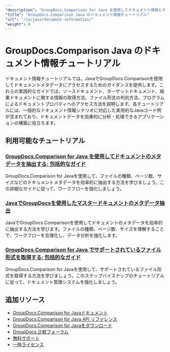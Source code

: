 ```yaml
---
"description": "GroupDocs.Comparison for Java を使用してドキュメント情報とサポートされている形式を取得するための完全なチュートリアル。"
"title": "GroupDocs.Comparison Java のドキュメント情報チュートリアル"
"url": "/ja/java/document-information/"
"weight": 6
---
```


# GroupDocs.Comparison Java のドキュメント情報チュートリアル

ドキュメント情報チュートリアルでは、JavaでGroupDocs.Comparisonを使用してドキュメントメタデータにアクセスするためのガイダンスを提供します。これらの実践的なガイドでは、ソースドキュメント、ターゲットドキュメント、結果ドキュメントに関する情報の取得方法、ファイル形式の判別方法、プログラムによるドキュメントプロパティへのアクセス方法を説明します。各チュートリアルには、一般的なドキュメント情報シナリオに対応した実用的なJavaコード例が含まれており、ドキュメントデータを効果的に分析・処理できるアプリケーションの構築に役立ちます。

## 利用可能なチュートリアル

### [GroupDocs.Comparison for Java を使用してドキュメントのメタデータを抽出する: 包括的なガイド](./extract-document-info-groupdocs-comparison-java/)
GroupDocs.Comparison for Javaを使用して、ファイルの種類、ページ数、サイズなどのドキュメントメタデータを効率的に抽出する方法を学びましょう。この詳細なガイドに従って、ワークフローを強化しましょう。

### [JavaでGroupDocsを使用したマスタードキュメントのメタデータ抽出](./groupdocs-comparison-java-document-extraction/)
JavaでGroupDocs.Comparisonを使用してドキュメントのメタデータを効率的に抽出する方法を学びます。ファイルの種類、ページ数、サイズを理解することで、ワークフローを合理化し、データ分析を強化します。

### [GroupDocs.Comparison for Java でサポートされているファイル形式を取得する: 包括的なガイド](./groupdocs-comparison-java-supported-formats/)
GroupDocs.Comparison for Javaを使用して、サポートされているファイル形式を取得する方法を学びましょう。このステップバイステップのチュートリアルに従って、ドキュメント管理システムを強化しましょう。

## 追加リソース

- [GroupDocs.Comparison for Javaドキュメント](https://docs.groupdocs.com/comparison/java/)
- [GroupDocs.Comparison for Java API リファレンス](https://reference.groupdocs.com/comparison/java/)
- [GroupDocs.Comparison for Javaをダウンロード](https://releases.groupdocs.com/comparison/java/)
- [GroupDocs.比較フォーラム](https://forum.groupdocs.com/c/comparison)
- [無料サポート](https://forum.groupdocs.com/)
- [一時ライセンス](https://purchase.groupdocs.com/temporary-license/)